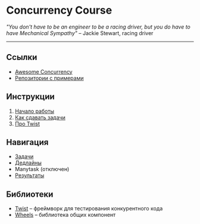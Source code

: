 # Concurrency Course

_"You don't have to be an engineer to be a racing driver, but you do have to have Mechanical Sympathy"_ – Jackie Stewart, racing driver

---

## Ссылки

- [Awesome Concurrency](https://gitlab.com/Lipovsky/awesome-concurrency)
- [Репозитории с примерами](https://gitlab.com/l2288)

## Инструкции

1) [Начало работы](docs/setup.md)
2) [Как сдавать задачи](docs/ci.md)
3) [Про Twist](docs/twist.md)

## Навигация

- [Задачи](/tasks)
- [Дедлайны](/deadlines)
- Manytask (отключен)
- [Результаты](https://docs.google.com/spreadsheets/d/1jwIqnhV3L_q186vciDA0MwO9iam-swf7KnUgaf28aRk/edit?usp=sharing)

## Библиотеки

- [Twist](https://gitlab.com/Lipovsky/twist) – фреймворк для тестирования конкурентного кода
- [Wheels](https://gitlab.com/Lipovsky/wheels) – библиотека общих компонент

